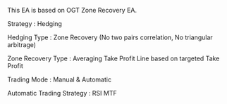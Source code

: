 This EA is based on OGT Zone Recovery EA.


Strategy : Hedging

Hedging Type : Zone Recovery (No two pairs correlation, No triangular arbitrage)

Zone Recovery Type : Averaging Take Profit Line based on targeted Take Profit

Trading Mode : Manual & Automatic

Automatic Trading Strategy : RSI MTF
